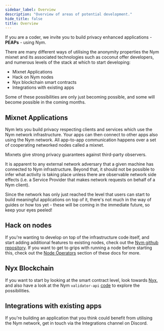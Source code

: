 ```yaml
---
sidebar_label: Overview
description: "Overview of areas of potential development."
hide_title: false
title: Overview
---
```


If you are a coder, we invite you to build privacy enhanced applications - **PEAPs** - using Nym.

There are many different ways of utilising the anonymity properties the Nym mixnet and its associated technologies such as coconut offer developers, and numerous levels of the stack at which to start developing: 

* Mixnet Applications
* Hack on Nym nodes 
* Nyx blockchain smart contracts 
* Integrations with existing apps 

Some of these possibilities are only just becoming possible, and some will become possible in the coming months. 

## Mixnet Applications
Nym lets you build privacy respecting clients and services which use the Nym network infrastructure. Your apps can then connect to other apps also using the Nym network. All app-to-app communication happens over a set of cooperating networked nodes called a mixnet.

Mixnets give strong privacy guarantees against third-party observers.

It is apparent to any external network adversary that a given machine has connected to Nym infrastructure. Beyond that, it should not be possible to infer what activity is taking place unless there are observable network side effects (i.e. a Service Provider that makes network requests on behalf of a Nym client).

Since the network has only just reached the level that users can start to build meaningful applications on top of it, there's not much in the way of guides or how tos yet - these will be coming in the immediate future, so keep your eyes peeled! 
				
## Hack on nodes
If you're wanting to develop on top of the infrastructure code itself, and start adding additional features to existing nodes, check out the [Nym github repository](https://github.com/nymtech/nym). If you want to get to grips with running a node before starting this, check out the [Node Operators](/docs/stable/run-nym-nodes/pre-built-binaries) section of these docs for more.  

## Nyx Blockchain
If you want to start by looking at the smart contract level, look towards [Nyx](/docs/stable/developers/develop-with-nyx/overview), and also have a look at the Nym `validator-api` [code](https://github.com/nymtech/nym/tree/develop/validator-api) to explore the possibilities.  

## Integrations with existing apps 
If you're building an application that you think could benefit from utilising the Nym network, get in touch via the Integrations channel on Discord. 